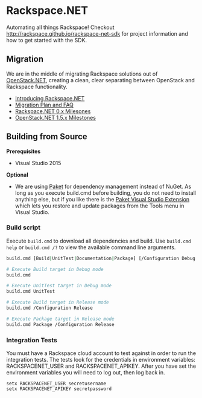 # Rackspace.NET
Automating all things Rackspace! Checkout http://rackspace.github.io/rackspace-net-sdk for project information and how to get started with the SDK.

## Migration
We are in the middle of migrating Rackspace solutions out of [OpenStack.NET](https://github.com/openstacknetsdk/openstack.net), creating a clean, clear separating between OpenStack and Rackspace functionality.

* [Introducing Rackspace.NET](http://rackspace.github.io/rackspace-net-sdk/blog/introducing-rackspace-dotnet-sdk/)
* [Migration Plan and FAQ](https://github.com/openstacknetsdk/openstack.net/wiki/Rackspace-and-OpenStack.NET)
* [Rackspace.NET 0.x Milesones](https://github.com/rackspace/rackspace-net-sdk/milestones)
* [OpenStack.NET 1.5.x Milestones](https://github.com/openstacknetsdk/openstack.net/milestones)

## Building from Source
**Prerequisites**
* Visual Studio 2015

**Optional**
* We are using [Paket](http://fsprojects.github.io/Paket) for dependency management instead of NuGet. As long as you execute build.cmd before building, you do not need to install anything else, but if you like there is the [Paket Visual Studio Extension](http://fsprojects.github.io/Paket/editor-support.html#Visual-Studio) which lets you restore and update packages from the Tools menu in Visual Studio.

### Build script

Execute `build.cmd` to download all dependencies and build. Use `build.cmd help` or `build.cmd /?` to view the available command line arguments.

```bash
build.cmd [Build|UnitTest|Documentation|Package] [/Configuration Debug|Release]

# Execute Build target in Debug mode
build.cmd

# Execute UnitTest target in Debug mode
build.cmd UnitTest

# Execute Build target in Release mode
build.cmd /Configuration Release

# Execute Package target in Release mode
build.cmd Package /Configuration Release
```

### Integration Tests
You must have a Rackspace cloud account to test against in order to run the integration tests. The tests look for the credentials in environment variables: RACKSPACENET_USER and RACKSPACENET_APIKEY. After you have set the environment variables you will need to log out, then log back in.

```batchfile
setx RACKSPACENET_USER secretusername
setx RACKSPACENET_APIKEY secretpassword
```
